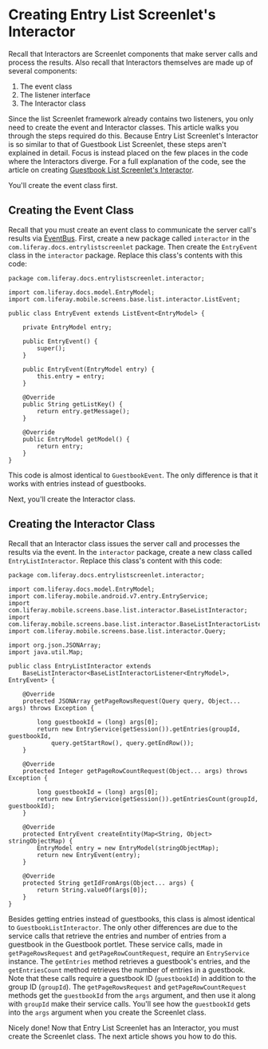 # Creating Entry List Screenlet's Interactor [](id=creating-entry-list-screenlets-interactor)

Recall that Interactors are Screenlet components that make server calls and 
process the results. Also recall that Interactors themselves are made up of 
several components: 

1. The event class
2. The listener interface
3. The Interactor class

Since the list Screenlet framework already contains two listeners, you only need 
to create the event and Interactor classes. This article walks you through the 
steps required do this. Because Entry List Screenlet's Interactor is so similar 
to that of Guestbook List Screenlet, these steps aren't explained in detail. 
Focus is instead placed on the few places in the code where the Interactors 
diverge. For a full explanation of the code, see the article on creating
[Guestbook List Screenlet's Interactor](/develop/tutorials/-/knowledge_base/7-0/creating-guestbook-list-screenlets-interactor). 

You'll create the event class first. 

## Creating the Event Class [](id=creating-the-event-class)

Recall that you must create an event class to communicate the server call's 
results via 
[EventBus](http://greenrobot.org/eventbus/). 
First, create a new package called `interactor` in the 
`com.liferay.docs.entrylistscreenlet` package. Then create the `EntryEvent` 
class in the `interactor` package. Replace this class's contents with this code: 

    package com.liferay.docs.entrylistscreenlet.interactor;

    import com.liferay.docs.model.EntryModel;
    import com.liferay.mobile.screens.base.list.interactor.ListEvent;

    public class EntryEvent extends ListEvent<EntryModel> {

        private EntryModel entry;

        public EntryEvent() {
            super();
        }

        public EntryEvent(EntryModel entry) {
            this.entry = entry;
        }

        @Override
        public String getListKey() {
            return entry.getMessage();
        }

        @Override
        public EntryModel getModel() {
            return entry;
        }
    }

This code is almost identical to `GuestbookEvent`. The only difference is that 
it works with entries instead of guestbooks. 

Next, you'll create the Interactor class. 

## Creating the Interactor Class [](id=creating-the-interactor-class)

Recall that an Interactor class issues the server call and processes the results 
via the event. In the `interactor` package, create a new class called 
`EntryListInteractor`. Replace this class's content with this code: 

    package com.liferay.docs.entrylistscreenlet.interactor;

    import com.liferay.docs.model.EntryModel;
    import com.liferay.mobile.android.v7.entry.EntryService;
    import com.liferay.mobile.screens.base.list.interactor.BaseListInteractor;
    import com.liferay.mobile.screens.base.list.interactor.BaseListInteractorListener;
    import com.liferay.mobile.screens.base.list.interactor.Query;

    import org.json.JSONArray;
    import java.util.Map;

    public class EntryListInteractor extends
        BaseListInteractor<BaseListInteractorListener<EntryModel>, EntryEvent> {

        @Override
        protected JSONArray getPageRowsRequest(Query query, Object... args) throws Exception {

            long guestbookId = (long) args[0];
            return new EntryService(getSession()).getEntries(groupId, guestbookId, 
                query.getStartRow(), query.getEndRow());
        }

        @Override
        protected Integer getPageRowCountRequest(Object... args) throws Exception {

            long guestbookId = (long) args[0];
            return new EntryService(getSession()).getEntriesCount(groupId, guestbookId);
        }

        @Override
        protected EntryEvent createEntity(Map<String, Object> stringObjectMap) {
            EntryModel entry = new EntryModel(stringObjectMap);
            return new EntryEvent(entry);
        }

        @Override
        protected String getIdFromArgs(Object... args) {
            return String.valueOf(args[0]);
        }
    }

Besides getting entries instead of guestbooks, this class is almost identical to 
`GuestbookListInteractor`. The only other differences are due to the service 
calls that retrieve the entries and number of entries from a guestbook in the 
Guestbook portlet. These service calls, made in `getPageRowsRequest` and 
`getPageRowCountRequest`, require an `EntryService` instance. The `getEntries` 
method retrieves a guestbook's entries, and the `getEntriesCount` method 
retrieves the number of entries in a guestbook. Note that these calls require a 
guestbook ID (`guestbookId`) in addition to the group ID (`groupId`). The 
`getPageRowsRequest` and `getPageRowCountRequest` methods get the `guestbookId` 
from the `args` argument, and then use it along with `groupId` make their 
service calls. You'll see how the `guestbookId` gets into the `args` argument 
when you create the Screenlet class. 

Nicely done! Now that Entry List Screenlet has an Interactor, you must create 
the Screenlet class. The next article shows you how to do this. 
